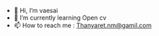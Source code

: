 - 👋 Hi, I’m vaesai
- 🌱 I’m currently learning Open cv
- 📫 How to reach me : Thanyaret.nm@gamil.com

<!---
vaesai/vaesai is a ✨ special ✨ repository because its `README.md` (this file) appears on your GitHub profile.
You can click the Preview link to take a look at your changes.
--->
